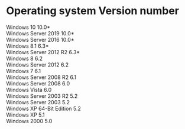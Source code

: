 ﻿#   Operating system	Version number

Windows 10	  10.0*  <br/>
Windows Server 2019	10.0*  <br/>
Windows Server 2016	10.0* <br/>
Windows 8.1	6.3* <br/>
Windows Server 2012 R2	6.3* <br/>
Windows 8	6.2 <br/>
Windows Server 2012	6.2 <br/>
Windows 7	6.1 <br/>
Windows Server 2008 R2	6.1 <br/>
Windows Server 2008	6.0 <br/>
Windows Vista	6.0 <br/>
Windows Server 2003 R2	5.2 <br/>
Windows Server 2003	5.2 <br/>
Windows XP 64-Bit Edition	5.2 <br/>
Windows XP	5.1 <br/>
Windows 2000	5.0 <br/>